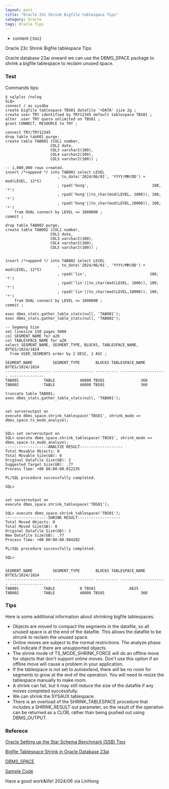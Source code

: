 ```yaml
---
layout: post
title: "Oracle 23c Shrink Bigfile tablespace Tips"
category: Oracle
tags: Oracle Tips
---
```


* content
{:toc}

Oracle 23c Shrink Bigfile tablespace Tips

Oracle database 23ai onward we can use the DBMS_SPACE package to shrink a bigfile tablespace to reclaim unused space.






### Test

Commands tips:
```
$ sqlplus /nolog
SLQ>
connect / as sysdba
create bigfile tablespace TBS01 datafile '+DATA' size 2g ;
create user TRY identified by TRY12345 default tablespace TBS01 ;
alter  user TRY quota unlimited on TBS01 ;
grant CONNECT, RESOURCE to TRY ;

connect TRY/TRY12345
drop table tab001 purge;
create table TAB001 (COL1 number,
                    COL2 date, 
                    COL3 varchar2(100), 
                    COL4 varchar2(100),
                    COL5 varchar2(100)) ;

-- 1,000,000 rows created.
insert /*+append */ into TAB001 select LEVEL
                       , to_date('2024/06/01', 'YYYY/MM/DD') + mod(LEVEL, 12*5)
                       , rpad('hong',                            100, '*')
                       , rpad('hong'||to_char(mod(LEVEL, 1000)), 100, '*')
                       , rpad('hong'||to_char(mod(LEVEL,10000)), 100, '*')
    from DUAL connect by LEVEL <= 1000000 ;
commit ;

drop table TAB002 purge;
create table TAB002 (COL1 number,
                    COL2 date, 
                    COL3 varchar2(100), 
                    COL4 varchar2(100),
                    COL5 varchar2(100)) ;


insert /*+append */ into TAB002 select LEVEL
                       , to_date('2024/06/01', 'YYYY/MM/DD') + mod(LEVEL, 12*5)
                       , rpad('lin',                            100, '*')
                       , rpad('lin'||to_char(mod(LEVEL, 1000)), 100, '*')
                       , rpad('lin'||to_char(mod(LEVEL,10000)), 100, '*')
    from DUAL connect by LEVEL <= 1000000 ;
commit ;

exec dbms_stats.gather_table_stats(null, 'TAB001');
exec dbms_stats.gather_table_stats(null, 'TAB002');

-- Segmeng Size
set linesize 150 pages 5000
col SEGMENT_NAME for a20
col TABLESPACE_NAME for a20
select SEGMENT_NAME, SEGMENT_TYPE, BLOCKS, TABLESPACE_NAME, BYTES/1024/1024
  from USER_SEGMENTS order by 2 DESC, 1 ASC ;

SEGMENT_NAME	     SEGMENT_TYPE	    BLOCKS TABLESPACE_NAME	BYTES/1024/1024
-------------------- ------------------ ---------- -------------------- ---------------
TAB001		     TABLE		     46080 TBS01			    360
TAB002		     TABLE		     46080 TBS01			    360

truncate table TAB001;
exec dbms_stats.gather_table_stats(null, 'TAB001');


set serveroutput on
execute dbms_space.shrink_tablespace('TBS01', shrink_mode => dbms_space.ts_mode_analyze);


SQL> set serveroutput on
SQL> execute dbms_space.shrink_tablespace('TBS01', shrink_mode => dbms_space.ts_mode_analyze);
-------------------ANALYZE RESULT-------------------
Total Movable Objects: 0
Total Movable Size(GB): 0
Original Datafile Size(GB): 2
Suggested Target Size(GB): .77
Process Time: +00 00:00:00.012235

PL/SQL procedure successfully completed.

SQL> 


set serveroutput on
execute dbms_space.shrink_tablespace('TBS01');

SQL> execute dbms_space.shrink_tablespace('TBS01');
-------------------SHRINK RESULT-------------------
Total Moved Objects: 0
Total Moved Size(GB): 0
Original Datafile Size(GB): 2
New Datafile Size(GB): .77
Process Time: +00 00:00:00.984202

PL/SQL procedure successfully completed.

SQL> 


SEGMENT_NAME	     SEGMENT_TYPE	    BLOCKS TABLESPACE_NAME	BYTES/1024/1024
-------------------- ------------------ ---------- -------------------- ---------------
TAB001		     TABLE			 8 TBS01			  .0625
TAB002		     TABLE		     46080 TBS01			    360
```

### Tips

Here is some additional information about shrinking bigfile tablespaces.

- Objects are moved to compact the segments in the datafile, so all unused space is at the end of the datafile. This allows the datafile to be shrunk to reclaim the unused space.
- Online moves are subject to the normal restrictions. The analyze phase will indicate if there are unsupported objects.
- The shrink mode of TS_MODE_SHRINK_FORCE will do an offline move for objects that don't support online moves. Don't use this option if an offline move will cause a problem in your application.
- If the tablespace is not set to autoextend, there will be no room for segments to grow at the end of the operation. You will need to resize the tablespace manually to make room.
- A shrink can fail, but it may still reduce the size of the datafile if any moves completed successfully.
- We can shrink the SYSAUX tablespace.
- There is an overload of the SHRINK_TABLESPACE procedure that includes a SHRINK_RESULT out parameter, so the result of the operation can be returned as a CLOB, rather than being pushed out using DBMS_OUTPUT.


### Referece

[Oracle Setting up the Star Schema Benchmark (SSB) Tips](http://www.bigdatalyn.com/2018/09/28/Oracle_SSB_Tips/)

[Bigfile Tablespace Shrink in Oracle Database 23ai](https://oracle-base.com/articles/23/bigfile-tablespace-shrink-23)

[DBMS_SPACE](https://docs.oracle.com/en/database/oracle/oracle-database/23/arpls/DBMS_SPACE.html)

[Sample Code](https://blogs.oracle.com/otnjp/post/shibacho-042)

Have a good work&life! 2024/06 via LinHong


